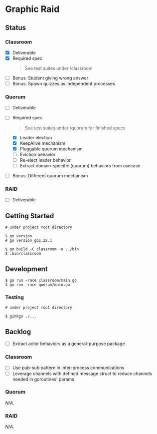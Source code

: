 # Graphic Raid

## Status

### Classroom

- [x] Deliverable
- [x] Required spec
    > See test suites under /classroom
- [ ] Bonus: Student giving wrong answer
- [ ] Bonus: Spawn quizzes as independent processes

### Quorum

- [ ] Deliverable
- [ ] Required spec
    > See test suites under /quorum for finished specs

    - [x] Leader election
    - [x] KeepAlive mechanism
    - [x] Pluggable quorum mechanism
    - [ ] Eviction behavior
    - [ ] Re-elect leader behavior
    - [ ] Extract domain-specific (quorum) behaviors from usecase
- [ ] Bonus: Different quorum mechanism

### RAID

- [ ] Deliverable

## Getting Started

```shell
# under project root directory

$ go version
# go version go1.22.1

$ go build -C classroom -o ../bin
$ .bin/classroom
```


## Development

```shell
$ go run -race classroom/main.go
$ go run -race quorum/main.go
```

### Testing

```shell
# under project root directory

$ ginkgo ./...
```

## Backlog

- [ ] Extract actor behaviors as a general-purpose package

### Classroom

- [ ] Use pub-sub pattern in inter-process communications
- [ ] Leverage channels with defined message struct to reduce channels needed in goroutines' params

### Quorum

_N/A._

### RAID

_N/A._
